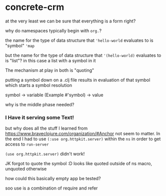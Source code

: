 # concrete-crm

at the very least we can be sure that everything is a form right?

why do namespaces typically begin with `org.`?


the name for the type of data structure that `'hello-world` evaluates to is "symbol"
`'map`

but the name for the type of data structure that `'(hello-world)` evaluates to is "list"? in this case a list with a symbol in it

The mechanism at play in both is "quoting"

putting a symbol down on a .clj file results in
evaluation of that symbol which starts a  symbol resolution

symbol -> variable (Example #'symbol) -> value

why is the middle phase needed?


### I Have it serving some Text!
but why does all the stuff I learned from https://www.braveclojure.com/organization/#Anchor
not seem to matter. In the end I had to use `(:use org.httpkit.server)` within the `ns` in order to get access to `run-server`

`(use org.httpkit.server)` didn't work!

JK forgot to quote the symbol :D
looks like quoted outside of ns macro, unquoted otherwise

how could this basically empty app be tested?

soo use is a combination of  require and refer
